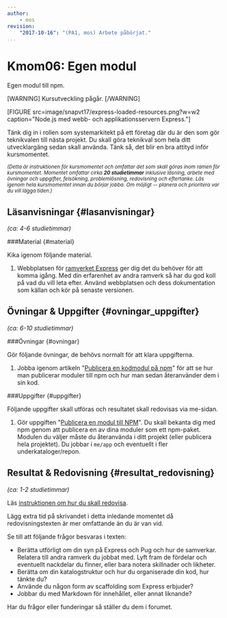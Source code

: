 ```yaml
---
author:
    - mos
revision:
    "2017-10-16": "(PA1, mos) Arbete påbörjat."
...
```

Kmom06: Egen modul
==================================

Egen modul till npm.

[WARNING]
Kursutveckling pågår.
[/WARNING]

<!--stop-->
<!--more-->

[FIGURE src=image/snapvt17/express-loaded-resources.png?w=w2 caption="Node.js med webb- och applikationsservern Express."]

Tänk dig in i rollen som systemarkitekt på ett företag där du är den som gör teknikvalen till nästa projekt. Du skall göra teknikval som hela ditt utvecklargäng sedan skall använda. Tänk så, det blir en bra attityd inför kursmomentet.



<small><i>(Detta är instruktionen för kursmomentet och omfattar det som skall göras inom ramen för kursmomentet. Momentet omfattar cirka **20 studietimmar** inklusive läsning, arbete med övningar och uppgifter, felsökning, problemlösning, redovisning och eftertanke. Läs igenom hela kursmomentet innan du börjar jobba. Om möjligt -- planera och prioritera var du vill lägga tiden.)</i></small>



Läsanvisningar  {#lasanvisningar}
---------------------------------

*(ca: 4-6 studietimmar)*



###Material {#material}

Kika igenom följande material.

1. Webbplatsen för [ramverket Express](https://expressjs.com/) ger dig det du behöver för att komma igång. Med din erfarenhet av andra ramverk så har du god koll på vad du vill leta efter. Använd webbplatsen och dess dokumentation som källan och kör på senaste versionen.



Övningar & Uppgifter  {#ovningar_uppgifter}
-------------------------------------------

*(ca: 6-10 studietimmar)*



###Övningar {#ovningar}

Gör följande övningar, de behövs normalt för att klara uppgifterna.

1. Jobba igenom artikeln "[Publicera en kodmodul på npm](kunskap/XXX)" för att se hur man publicerar moduler till npm och hur man sedan återanvänder dem i sin kod.




###Uppgifter {#uppgifter}

Följande uppgifter skall utföras och resultatet skall redovisas via me-sidan.

1. Gör uppgiften "[Publicera en modul till NPM](uppgift/publicera-en-modul-till-npm)". Du skall bekanta dig med npm genom att publicera en av dina moduler som ett npm-paket. Modulen du väljer måste du återanvända i ditt projekt (eller publicera hela projektet). Du jobbar i `me/app` och eventuellt i fler underkataloger/repon.



Resultat & Redovisning  {#resultat_redovisning}
-----------------------------------------------

*(ca: 1-2 studietimmar)*

Läs [instruktionen om hur du skall redovisa](./../redovisa).

Lägg extra tid på skrivandet i detta inledande momentet då redovisningstexten är mer omfattande än du är van vid.

Se till att följande frågor besvaras i texten:

* Berätta utförligt om din syn på Express och Pug och hur de samverkar. Relatera till andra ramverk du jobbat med. Lyft fram de fördelar och eventuellt nackdelar du finner, eller bara notera skillnader och likheter.
* Berätta om din katalogstruktur och hur du organiserade din kod, hur tänkte du?
* Använde du någon form av scaffolding som Express erbjuder?
* Jobbar du med Markdown för innehållet, eller annat liknande?

Har du frågor eller funderingar så ställer du dem i forumet.
